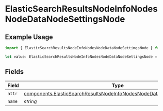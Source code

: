 # ElasticSearchResultsNodeInfoNodesNodeDataNodeSettingsNode

## Example Usage

```typescript
import { ElasticSearchResultsNodeInfoNodesNodeDataNodeSettingsNode } from "censys-sdk-typescript/models/components";

let value: ElasticSearchResultsNodeInfoNodesNodeDataNodeSettingsNode = {};
```

## Fields

| Field                                                                                                                                                                | Type                                                                                                                                                                 | Required                                                                                                                                                             | Description                                                                                                                                                          |
| -------------------------------------------------------------------------------------------------------------------------------------------------------------------- | -------------------------------------------------------------------------------------------------------------------------------------------------------------------- | -------------------------------------------------------------------------------------------------------------------------------------------------------------------- | -------------------------------------------------------------------------------------------------------------------------------------------------------------------- |
| `attr`                                                                                                                                                               | [components.ElasticSearchResultsNodeInfoNodesNodeDataNodeSettingsNodeAttr](../../models/components/elasticsearchresultsnodeinfonodesnodedatanodesettingsnodeattr.md) | :heavy_minus_sign:                                                                                                                                                   | N/A                                                                                                                                                                  |
| `name`                                                                                                                                                               | *string*                                                                                                                                                             | :heavy_minus_sign:                                                                                                                                                   | N/A                                                                                                                                                                  |